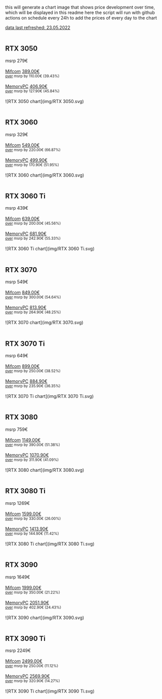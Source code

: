 this will generate a chart image that shows price development over time, which will be displayed in this readme here
the script will run with github actions on schedule every 24h to add the prices of every day to the chart

<ins>data last refreshed: 23.05.2022</ins><br><br>

  ## RTX 3050
  msrp 279€<br><br>
    [Mifcom](https://www.mifcom.de) <ins>389.00€</ins><br>
      <sub><ins>over</ins> msrp by 110.00€ (39.43%)</sub><br><br>
    [MemoryPC](https://www.memorypc.de) <ins>406.90€</ins><br>
      <sub><ins>over</ins> msrp by 127.90€ (45.84%)</sub><br><br>
  ![RTX 3050 chart](img/RTX 3050.svg)
  <br><br>
  ## RTX 3060
  msrp 329€<br><br>
    [Mifcom](https://www.mifcom.de) <ins>549.00€</ins><br>
      <sub><ins>over</ins> msrp by 220.00€ (66.87%)</sub><br><br>
    [MemoryPC](https://www.memorypc.de) <ins>499.90€</ins><br>
      <sub><ins>over</ins> msrp by 170.90€ (51.95%)</sub><br><br>
  ![RTX 3060 chart](img/RTX 3060.svg)
  <br><br>
  ## RTX 3060 Ti
  msrp 439€<br><br>
    [Mifcom](https://www.mifcom.de) <ins>639.00€</ins><br>
      <sub><ins>over</ins> msrp by 200.00€ (45.56%)</sub><br><br>
    [MemoryPC](https://www.memorypc.de) <ins>681.90€</ins><br>
      <sub><ins>over</ins> msrp by 242.90€ (55.33%)</sub><br><br>
  ![RTX 3060 Ti chart](img/RTX 3060 Ti.svg)
  <br><br>
  ## RTX 3070
  msrp 549€<br><br>
    [Mifcom](https://www.mifcom.de) <ins>849.00€</ins><br>
      <sub><ins>over</ins> msrp by 300.00€ (54.64%)</sub><br><br>
    [MemoryPC](https://www.memorypc.de) <ins>813.90€</ins><br>
      <sub><ins>over</ins> msrp by 264.90€ (48.25%)</sub><br><br>
  ![RTX 3070 chart](img/RTX 3070.svg)
  <br><br>
  ## RTX 3070 Ti
  msrp 649€<br><br>
    [Mifcom](https://www.mifcom.de) <ins>899.00€</ins><br>
      <sub><ins>over</ins> msrp by 250.00€ (38.52%)</sub><br><br>
    [MemoryPC](https://www.memorypc.de) <ins>884.90€</ins><br>
      <sub><ins>over</ins> msrp by 235.90€ (36.35%)</sub><br><br>
  ![RTX 3070 Ti chart](img/RTX 3070 Ti.svg)
  <br><br>
  ## RTX 3080
  msrp 759€<br><br>
    [Mifcom](https://www.mifcom.de) <ins>1149.00€</ins><br>
      <sub><ins>over</ins> msrp by 390.00€ (51.38%)</sub><br><br>
    [MemoryPC](https://www.memorypc.de) <ins>1070.90€</ins><br>
      <sub><ins>over</ins> msrp by 311.90€ (41.09%)</sub><br><br>
  ![RTX 3080 chart](img/RTX 3080.svg)
  <br><br>
  ## RTX 3080 Ti
  msrp 1269€<br><br>
    [Mifcom](https://www.mifcom.de) <ins>1599.00€</ins><br>
      <sub><ins>over</ins> msrp by 330.00€ (26.00%)</sub><br><br>
    [MemoryPC](https://www.memorypc.de) <ins>1413.90€</ins><br>
      <sub><ins>over</ins> msrp by 144.90€ (11.42%)</sub><br><br>
  ![RTX 3080 Ti chart](img/RTX 3080 Ti.svg)
  <br><br>
  ## RTX 3090
  msrp 1649€<br><br>
    [Mifcom](https://www.mifcom.de) <ins>1999.00€</ins><br>
      <sub><ins>over</ins> msrp by 350.00€ (21.22%)</sub><br><br>
    [MemoryPC](https://www.memorypc.de) <ins>2051.90€</ins><br>
      <sub><ins>over</ins> msrp by 402.90€ (24.43%)</sub><br><br>
  ![RTX 3090 chart](img/RTX 3090.svg)
  <br><br>
  ## RTX 3090 Ti
  msrp 2249€<br><br>
    [Mifcom](https://www.mifcom.de) <ins>2499.00€</ins><br>
      <sub><ins>over</ins> msrp by 250.00€ (11.12%)</sub><br><br>
    [MemoryPC](https://www.memorypc.de) <ins>2569.90€</ins><br>
      <sub><ins>over</ins> msrp by 320.90€ (14.27%)</sub><br><br>
  ![RTX 3090 Ti chart](img/RTX 3090 Ti.svg)
  <br><br>
